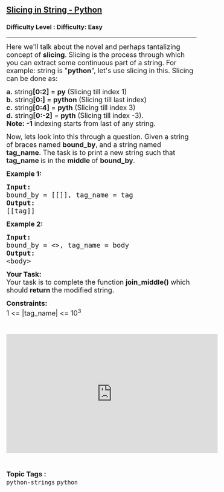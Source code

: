 <h2><a href="https://www.geeksforgeeks.org/problems/slicing-in-string-python/1?page=1&category=python&sortBy=submissions">Slicing in String - Python</a></h2><h3>Difficulty Level : Difficulty: Easy</h3><hr><div class="problems_problem_content__Xm_eO" style="user-select: auto;"><p style="user-select: auto;"><span style="font-size: 18px; user-select: auto;">Here we'll talk about the novel and perhaps tantalizing concept of <strong style="user-select: auto;">slicing</strong>. Slicing is the process through which you can extract some continuous part of a string. For example: string is "<strong style="user-select: auto;">python</strong>", let's use slicing in this. Slicing can be done as:</span></p>

<p style="user-select: auto;"><span style="font-size: 18px; user-select: auto;"><strong style="user-select: auto;">a.</strong> string<strong style="user-select: auto;">[0:2]</strong> = <strong style="user-select: auto;">py</strong> (Slicing till index 1)<br style="user-select: auto;">
<strong style="user-select: auto;">b.</strong> string<strong style="user-select: auto;">[0:]</strong> = <strong style="user-select: auto;">python</strong> (Slicing till last index)<br style="user-select: auto;">
<strong style="user-select: auto;">c.</strong> string<strong style="user-select: auto;">[0:4]</strong> = <strong style="user-select: auto;">pyth</strong> (Slicing till index 3)<br style="user-select: auto;">
<strong style="user-select: auto;">d.</strong> string<strong style="user-select: auto;">[0:-2]</strong> = <strong style="user-select: auto;">pyth</strong> (Slicing till index -3).<br style="user-select: auto;">
<strong style="user-select: auto;">Note:</strong> <strong style="user-select: auto;">-1</strong> indexing starts from last of any string.</span></p>

<p style="user-select: auto;"><span style="font-size: 18px; user-select: auto;">Now, lets look into this through a question. Given a string of braces named <strong style="user-select: auto;">bound_by</strong>, and a string named <strong style="user-select: auto;">tag_name</strong>. The task is to print a new string such that <strong style="user-select: auto;">tag_name </strong>is in the <strong style="user-select: auto;">middle </strong>of <strong style="user-select: auto;">bound_by</strong>.</span></p>

<p style="user-select: auto;"><span style="font-size: 18px; user-select: auto;"><strong style="user-select: auto;">Example 1:</strong></span></p>

<pre style="user-select: auto;"><span style="font-size: 18px; user-select: auto;"><strong style="user-select: auto;">Input:</strong> </span>
<span style="font-size: 18px; user-select: auto;">bound_by = [[]], tag_name = tag</span>
<span style="font-size: 18px; user-select: auto;"><strong style="user-select: auto;">Output:</strong></span>
<span style="font-size: 18px; user-select: auto;">[[tag]]<strong style="user-select: auto;">
</strong></span></pre>

<p style="user-select: auto;"><span style="font-size: 18px; user-select: auto;"><strong style="user-select: auto;">Example 2:</strong></span></p>

<pre style="user-select: auto;"><span style="font-size: 18px; user-select: auto;"><strong style="user-select: auto;">Input:</strong> </span>
<span style="font-size: 18px; user-select: auto;">bound_by = &lt;&gt;, tag_name = body</span>
<span style="font-size: 18px; user-select: auto;"><strong style="user-select: auto;">Output:</strong>
&lt;body&gt;</span></pre>

<p style="user-select: auto;"><span style="font-size: 18px; user-select: auto;"><strong style="user-select: auto;">Your Task:</strong><br style="user-select: auto;">
Your task is to complete the function&nbsp;<strong style="user-select: auto;">join_middle()</strong> which should <strong style="user-select: auto;">return </strong>the modified string.</span></p>

<p style="user-select: auto;"><span style="font-size: 18px; user-select: auto;"><strong style="user-select: auto;">Constraints:</strong><br style="user-select: auto;">
1 &lt;= |tag_name| &lt;= 10<sup style="user-select: auto;">3</sup></span></p>

<p style="user-select: auto;">&nbsp;</p>

<p style="user-select: auto;"><iframe frameborder="0" height="315" src="https://www.youtube.com/embed/i5WNg3UOkQk" width="560" style="user-select: auto;"></iframe></p>
</div><br><p><span style=font-size:18px><strong>Topic Tags : </strong><br><code>python-strings</code>&nbsp;<code>python</code>&nbsp;